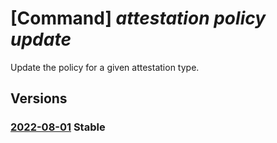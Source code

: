 # [Command] _attestation policy update_

Update the policy for a given attestation type.

## Versions

### [2022-08-01](/Resources/data-plane:microsoft.attestation/L3BvbGljaWVzL3t9/2022-08-01.xml) **Stable**

<!-- data-plane:microsoft.attestation /policies/{} 2022-08-01 -->
